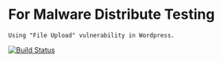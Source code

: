 For Malware Distribute Testing
======
	Using "File Upload" vulnerability in Wordpress.


[![Build Status](http://cfile28.uf.tistory.com/image/2764394B53E049EC08A37F)](http://www.kisec.com)
